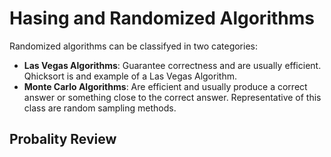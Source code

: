 # Hasing and Randomized Algorithms
Randomized algorithms can be classifyed in two categories:
* **Las Vegas Algorithms**: Guarantee correctness and are usually efficient. Qhicksort is and example of a Las Vegas Algorithm.
* **Monte Carlo Algorithms**: Are efficient and usually produce a correct answer or something close to the correct answer. Representative of this class are random sampling methods.

## Probality Review

